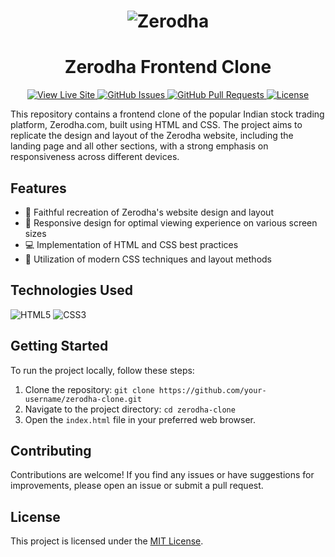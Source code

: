# <div align="center">![Zerodha](https://zerodha.com/static/images/logo.svg)</div>

# <div align="center">Zerodha Frontend Clone</div>

<div align="center">
 <a href="https://siddharth-narayan-mishra.github.io/zerodha-clone/">
   <img src="https://img.shields.io/badge/View-Live%20Site-brightgreen?style=for-the-badge" alt="View Live Site">
 </a>
 <a href="https://github.com/your-username/zerodha-clone/issues">
   <img src="https://img.shields.io/github/issues/siddharth-narayan-mishra/zerodha-clone?style=for-the-badge" alt="GitHub Issues">
 </a>
 <a href="https://github.com/your-username/zerodha-clone/pulls">
   <img src="https://img.shields.io/github/issues-pr/siddharth-narayan-mishra/zerodha-clone?style=for-the-badge" alt="GitHub Pull Requests">
 </a>
 <a href="https://github.com/your-username/zerodha-clone/blob/main/LICENSE">
   <img src="https://img.shields.io/github/license/siddharth-narayan-mishra/zerodha-clone?style=for-the-badge" alt="License">
 </a>
</div>

This repository contains a frontend clone of the popular Indian stock trading platform, Zerodha.com, built using HTML and CSS. The project aims to replicate the design and layout of the Zerodha website, including the landing page and all other sections, with a strong emphasis on responsiveness across different devices.

## Features

- 🌟 Faithful recreation of Zerodha's website design and layout
- 📐 Responsive design for optimal viewing experience on various screen sizes
- 💻 Implementation of HTML and CSS best practices
- 🎨 Utilization of modern CSS techniques and layout methods

## Technologies Used

![HTML5](https://img.shields.io/badge/HTML5-E34F26?style=for-the-badge&logo=html5&logoColor=white)
![CSS3](https://img.shields.io/badge/CSS3-1572B6?style=for-the-badge&logo=css3&logoColor=white)

## Getting Started

To run the project locally, follow these steps:

1. Clone the repository: `git clone https://github.com/your-username/zerodha-clone.git`
2. Navigate to the project directory: `cd zerodha-clone`
3. Open the `index.html` file in your preferred web browser.

## Contributing

Contributions are welcome! If you find any issues or have suggestions for improvements, please open an issue or submit a pull request.

## License

This project is licensed under the [MIT License](LICENSE).
